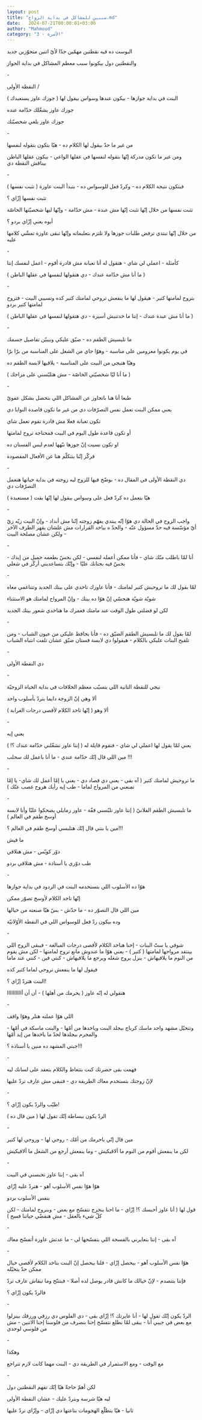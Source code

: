 ```yaml
---
layout: post
title: "سببين للمشاكل في بداية الزواج.md"
date:   2024-07-21T00:00:01+03:00
author: "Mahmoud"
category: "3 - الأسرة"
---
```

البوست ده فيه نقطتين مهمّين جدّا لأيّ اتنين متجوّزين
جديد

والنقطتين دول بيكونوا سبب معظم المشاكل في بداية
الجواز

\-

النقطة الأولى /

البنت في بداية جوازها - بيكون عندها وسواس بيقول لها (
جوزك عاوز يستعبدك )

جوزك عاوز يشغّلك خدّامة عنده

جوزك عاوز يلغي شخصيّتك

\-

من غير ما حدّ بيقول لها الكلام ده - هيّا بتكون بتقوله
لنفسها

ومن غير ما تكون مدركة إنّها بتقوله لنفسها في عقلها
الواعي - بيكون عقلها الباطن بيناقش النقطة دي

\-

فبتكون نتيجة الكلام ده - وكردّ فعل للوسواس ده - بتبدأ
البنت عاوزة ( تثبت نفسها )

تثبت نفسها إزّاي ؟

تثبت نفسها من خلال إنّها تثبت إنّها مش عبدة - مش خدّامة -
وإنّها ليها شخصيّتها الخاصّة

أيوه يعني إزّاي بردو ؟

من خلال إنّها تبتدي ترفض طلبات جوزها ولا تلتزم بتعليماته
وإنّها تبقى عاوزة تمشّي كلامها عليه

\-

كأمثلة - اعملي لي شاي - هتقول له أنا تعبانة مش قادرة
أقوم - اعمل لنفسك إنتا

( ما أنا مش خدّامة عندك - دي هتقولها لنفسها في عقلها
الباطن )

\-

بتروح لمامتها كتير - هيقول لها ما ينفعش تروحي لمامتك
كتير كده وتسيبي البيت - فتروح لمامتها كتير بردو

( ما أنا مش عبدة عندك - إنتا ما خدتنيش أسيرة - دي
هتقولها لنفسها في عقلها الباطن )

\-

ما تلبسيش الطقم ده - ضيّق عليكي وبيبيّن تفاصيل جسمك

في يوم يكونوا معزومين على مناسبة - وهوّا جاي من الشغل على
المناسبة من برّا برّا

وهيّا هتيجي من البيت على المناسبة - يلاقيها لابسة الطقم
ده

( ما أنا ليّا شخصيّتي الخاصّة - مش هتلبّسني على مزاجك
)

\-

طبعا أنا هنا باتجاوز عن المشاكل اللي بتحصل بشكل
عفويّ

يعني ممكن البنت تعمل نفس التصرّفات دي من غير ما تكون
قاصدة النوايا دي

تكون تعبانة فعلا مش قادرة تقوم تعمل شاي

أو تكون قاعدة طول اليوم في البيت فمحتاجة تروح
لمامتها

او تكون نسيت إنّ جوزها نبّهها لعدم لبس الفستان ده

فركّز إنّنا بنتكلّم هنا عن الأفعال المقصودة

\-

دي النقطة الأولى في المقال ده - بوضّح فيها للزوج ليه
زوجته في بداية حياتها هتعمل التصرّفات دي

هيّا بتعمل ده كردّ فعل على وسواس بيقول لها إنّها بقت (
مستعبدة )

\-

واجب الزوج في الحالة دي هوّا إنّه يبتدي يفهّم زوجته إنّنا مش
أنداد - وإنّ البيت زيّه زيّ أيّ مؤسّسة فيه حدّ مسؤول عنّه - والحدّ ه بياخد
القرارات مش علشان يقهر الطرف الآخر - ولكن عشان مصلحة البيت

\-

أنا لمّا باطلب منّك شاي - فأنا ممكن أعمله لنفسي - لكن بحسّ
بطعمه جميل من إيدك - بحسّ فيه بحنانك عليّا - وإنّك بتساعديني أركّز في
شغلي

\-

لمّا بقول لك ما تروحيش كتير لمامتك - فأنا عاوزك تاخدي على
بيتك الجديد وتتناغمي معاه

شويّة شويّة هتحسّي إنّ هوّا ده بيتك - وإنّ المرواح لمامتك هو
الاستثناء

لكن لو فضلتي طول الوقت عند مامتك فعمرك ما هتاخدي شعور
بيتك الجديد

\-

لمّا بقول لك ما تلبسيش الطقم الضيّق ده - فأنا بحافظ عليكي
من عيون الشباب - ومن تلقيح البنات عليكي بالكلام - هيقولوا دي لابسة فستان
ضيّق عشان تلفت انتباه الشباب

\-

دي النقطة الأولى

\-

نيجي للنقطة التانية اللي بتسبّب معظم الخلافات في بداية
الحياة الزوجيّة

ألا وهي إنّ الزوجة دايما بتردّ بأسلوب واحد

ألا وهو ( إنّها تاخد الكلام لأقصى درجات الغرابة )

\-

يعني إيه

يعني لمّا يقول لها اعملي لي شاي - فتقوم قايلة له ( إنتا
عاوز تشغّلني خدّامة عندك ؟! )

مين اللي قال إنّك خدّامة عندي - ما أنا باعمل لك
سحلب !!!

\-

ما تروحيش لمامتك كتير ( آه بقى - يعني دي قصاد دي - يعني
يا إمّا أعمل لك شاي- يا إمّا تمنعني من المرواح لماما - طب إيه رأيك هروح
غصب عنّك )

\-

ما تلبسيش الطقم الفلانيّ ( إنتا عاوز تلبّسني قفّة - عاوز
زمايلي يضحكوا عليّا وأنا لابسة أوسخ طقم في العالم )

مين يا بنتي قال إنّك هتلبسي أوسخ طقم في العالم
؟!!!

ما فيش

دوّر كويّس - مش هتلاقي

طب دوّري يا أستاذة - مش هتلاقي بردو

\-

هوّا ده الأسلوب اللي بتستخدمه البنت في الردود في بداية
جوازها

إنّها تاخد الكلام لأوسخ تصوّر ممكن

مين اللي قال التصوّر ده - ما حدّش - بسّ هيّا صنعته من
خيالها

وده بيكون ردّ فعل للوسواس اللي في النقطة الأوّلانيّة

\-

شوفي يا ستّ البنات - إحنا هناخد الكلام لأقصى درجات
المبالغة - فيبقى الزوج اللي بينتقد مرواحها لمامتها ( كتير ) - يعني هوّا
ما عندوش مانع تروح لمامتها - لكن مش يقوم من النوم ما يلاقيهاش - ينزل
يروح شغله ويرجع ما يلاقيهاش - كنتي فين - كنتي عند ماما

فيقول لها ما ينفعش تروحي لماما كتير كده

البنت هتردّ إزّاي ؟!

هتقولي له إنّه عاوز ( يحرمك من أهلها ) - أن أن
أاااااااااا

\-

اللي هوّا عملته هتلر وهوّا واقف

وتتخيّل مشهد واحد ماسك كرباج بيجلد البنت وياخدها من
أمّها - والبنت ماسكة في أمّها - والمجرم بيجلدها لحدّ ما ياخدها من إيد
أمّها

جبتي المشهد ده منين يا أستاذة ؟!!!

\-

فهمت بقى حضرتك كنت بتتغاظ والكلام يتعقد على لسانك
ليه

لإنّ زوجتك بتستخدم معاك الطريقة دي - فتبقى مش عارف تردّ
عليها

\-

طيّب والردّ يكون إزّاي ؟!

الردّ يكون ببساطة إنّك تقول لها ( مين قال ده )

\-

مين قال إنّي باحرمك من أمّك - روحي لها - وروحي لها
كتير

لكن ما ينفعش أقوم من النوم ما ألاقيكيش - وما ينفعش أرجع
من الشغل ما ألاقيكيش

\-

آه بقى - إنتا عاوز تحبسني في البيت

هوّا هوّا نفس الأسلوب آهو - هتردّ عليه إزّاي

بنفس الأسلوب بردو

قول لها ( أنا عاوز أحبسك ؟! إزّاي - ما احنا بنخرج نتفسّح
مع بعض - وبنروح لمامتك - لكن كلّ شيء بالعقل - مش هنقضّي حياتنا فسح
)

\-

آه بقى - إنتا بتعايرني بالفسحة اللي بتفسّحها لي - ما عدتش
عاوزة أتفسّح معاك

\-

هوّا نفس الأسلوب آهو - بيحصل إزّاي - قلنا بيحصل إنّ البنت
بتاخد الكلام لأقصى خيال ممكن حدّ يتخيّله

فإنتا بتتصدم - لإنّ خيالك ما كانش قادر يوصل لده أصلا -
فبتتنّح وما تبقاش عارف تردّ

فالردّ يكون إزّاي ؟

\-

الردّ يكون إنّك تقول لها - أنا عايرتك ؟! إزّاي بقى - دي
الفلوس دي رزقي ورزقك بينزلوا مع بعض في جيبي أنا - يبقى لمّا نطلع نتفسّح
إحنا بنصرف من فلوسنا إحنا الاتنين - مش من فلوسي لوحدي

\-

وهكذا

مع الوقت - ومع الاستمرار في الطريقة دي - البنت مهما كانت
لازم تتراجع

\-

لكن أهمّ حاجةّ هيّا إنّك تفهم النقطتين دول

ليه هيّا شرسة وبتردّ عليك - عشان النقطة الأولى

ثانيا - هيّا بتطلّع الهجومات بتاعتها دي إزّاي - وإزّاي تردّ
عليها
